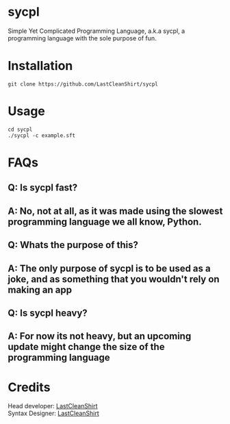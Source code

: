 # sycpl
Simple Yet Complicated Programming Language, a.k.a sycpl, a programming language with the sole purpose of fun.

# Installation
```
git clone https://github.com/LastCleanShirt/sycpl
```

# Usage
```
cd sycpl
./sycpl -c example.sft
```

# FAQs
## Q: Is sycpl fast?  
## A: No, not at all, as it was made using the slowest programming language we all know, Python.

## Q: Whats the purpose of this?  
## A: The only purpose of sycpl is to be used as a joke, and as something that you wouldn't rely on making an app

## Q: Is sycpl heavy?  
## A: For now its not heavy, but an upcoming update might change the size of the programming language

# Credits
Head developer: [LastCleanShirt](https://github.com/LastCleanShirt)  
Syntax Designer: [LastCleanShirt](https://github.com/LastCleanShirt)
